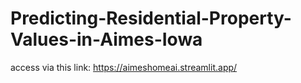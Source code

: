 # Predicting-Residential-Property-Values-in-Aimes-Iowa
access via this link: https://aimeshomeai.streamlit.app/
